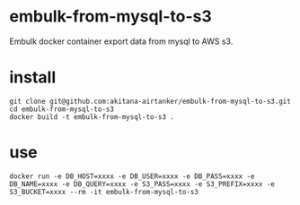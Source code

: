 # embulk-from-mysql-to-s3
Embulk docker container export data from mysql to AWS s3. 

# install
```
git clone git@github.com:akitana-airtanker/embulk-from-mysql-to-s3.git
cd embulk-from-mysql-to-s3
docker build -t embulk-from-mysql-to-s3 .
```

# use
```
docker run -e DB_HOST=xxxx -e DB_USER=xxxx -e DB_PASS=xxxx -e DB_NAME=xxxx -e DB_QUERY=xxxx -e S3_PASS=xxxx -e S3_PREFIX=xxxx -e S3_BUCKET=xxxx --rm -it embulk-from-mysql-to-s3
```
